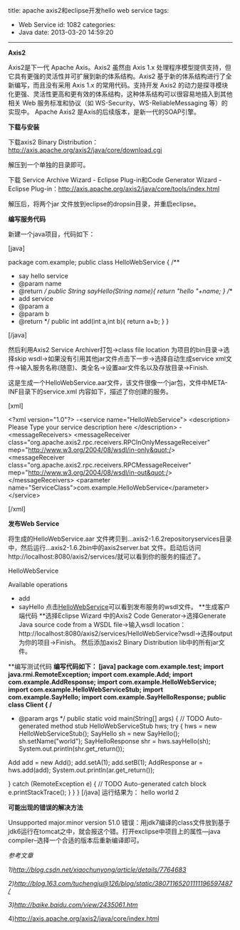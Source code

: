 title: apache axis2和eclipse开发hello web service
tags:
  - Web Service
id: 1082
categories:
  - Java
date: 2013-03-20 14:59:20
---

**Axis2**

Axis2是下一代 Apache Axis。Axis2 虽然由 Axis 1.x 处理程序模型提供支持，但它具有更强的灵活性并可扩展到新的体系结构。Axis2 基于新的体系结构进行了全新编写，而且没有采用 Axis 1.x 的常用代码。支持开发 Axis2 的动力是探寻模块化更强、灵活性更高和更有效的体系结构，这种体系结构可以很容易地插入到其他相关 Web 服务标准和协议（如 WS-Security、WS-ReliableMessaging 等）的实现中。
Apache Axis2 是Axis的后续版本，是新一代的SOAP引擎。

**下载与安装**

下载axis2 Binary Distribution：http://axis.apache.org/axis2/java/core/download.cgi

解压到一个单独的目录即可。

下载 Service Archive Wizard - Eclipse Plug-in和Code Generator Wizard - Eclipse Plug-in：http://axis.apache.org/axis2/java/core/tools/index.html

解压后，将两个jar 文件放到eclipse的dropsin目录，并重启eclipse。

**编写服务代码**

新建一个java项目，代码如下：

[java]

package com.example;
public class HelloWebService {
 /**
 * say hello service
 * @param name
 * @return
 */
 public String sayHello(String name){
 return &quot;hello &quot;+name;
 }
 /**
 * add service
 * @param a
 * @param b
 * @return
 */
 public int add(int a,int b){
 return a+b;
 }
}

[/java]

然后利用Axis2 Service Archiver打包-&gt;class file location 为项目的bin目录-&gt;选择skip wsdl-&gt;如果没有引用其他jar文件点击下一步-&gt;选择自动生成service xml文件-&gt;输入服务名称(随意)、类全名-&gt;设置aar文件名以及存放目录-&gt;Finish.

这是生成一个HelloWebService.aar文件，该文件很像一个jar包，文件中META-INF目录下的service.xml 内容如下，描述了你创建的服务。

[xml]

&lt;?xml version=&quot;1.0&quot;?&gt;
-&lt;service name=&quot;HelloWebService&quot;&gt; &lt;description&gt; Please Type your service description here &lt;/description&gt; -&lt;messageReceivers&gt; &lt;messageReceiver class=&quot;org.apache.axis2.rpc.receivers.RPCInOnlyMessageReceiver&quot; mep=&quot;http://www.w3.org/2004/08/wsdl/in-only&quot;/&gt; &lt;messageReceiver class=&quot;org.apache.axis2.rpc.receivers.RPCMessageReceiver&quot; mep=&quot;http://www.w3.org/2004/08/wsdl/in-out&quot;/&gt; &lt;/messageReceivers&gt; &lt;parameter name=&quot;ServiceClass&quot;&gt;com.example.HelloWebService&lt;/parameter&gt; &lt;/service&gt;

[/xml]

**发布Web Service**

将生成的HelloWebService.aar 文件拷贝到...axis2-1.6.2repositoryservices目录中，然后运行...axis2-1.6.2bin中的axis2server.bat 文件。启动后访问http://localhost:8080/axis2/services/就可以看到你的服务的描述了。

HelloWebService

Available operations

*   add
*   sayHello
点击[HelloWebService](http://localhost:8080/axis2/services/HelloWebService?wsdl)可以看到发布服务的wsdl文件。
**生成客户端代码
**选择Eclipse Wizard 中的Axis2 Code Generator-&gt;选择Generate Java source code from a WSDL file-&gt;输入wsdl location：http://localhost:8080/axis2/services/HelloWebService?wsdl-&gt;选择output为你的项目-&gt;Finish。
然后添加axis2 Binary Distribution lib中的所有jar文件。

**编写测试代码
**编写代码如下：
[java]
package com.example.test;
import java.rmi.RemoteException;
import com.example.Add;
import com.example.AddResponse;
import com.example.HelloWebService;
import com.example.HelloWebServiceStub;
import com.example.SayHello;
import com.example.SayHelloResponse;
public class Client {
 /**
 * @param args
 */
 public static void main(String[] args) {
 // TODO Auto-generated method stub
 HelloWebServiceStub hws;
 try {
 hws = new HelloWebServiceStub();
 SayHello sh = new SayHello();
 sh.setName(&quot;world&quot;);
 SayHelloResponse shr = hws.sayHello(sh);
 System.out.println(shr.get_return());

 Add add = new Add();
 add.setA(1);
 add.setB(1);
 AddResponse ar = hws.add(add);
 System.out.println(ar.get_return());

 } catch (RemoteException e) {
 // TODO Auto-generated catch block
 e.printStackTrace();
 }
 }
}
[/java]
运行结果为：
hello world
2

**可能出现的错误的解决方法**

Unsupported major.minor version 51.0 错误：用jdk7编译的class文件放到基于jdk6运行在tomcat之中，就会报这个错。打开exclipse中项目上的属性—java compiler–选择一个合适的版本后重新编译即可。

_参考文章_

_1)http://blog.csdn.net/xiaochunyong/article/details/7764683_

_2)http://blog.163.com/tuchengju@126/blog/static/38071165201111196597487/_

_3)http://baike.baidu.com/view/2435061.htm_

4)http://axis.apache.org/axis2/java/core/index.html